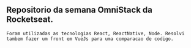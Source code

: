 ## Repositorio da semana OmniStack da Rocketseat.
```
Foram utilizadas as tecnologias React, ReactNative, Node. Resolvi tambem fazer um front em VueJs para uma comparacao de codigo.
```
